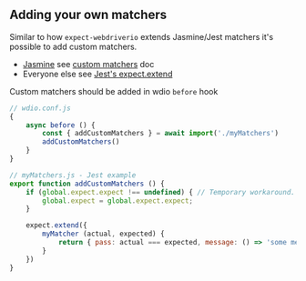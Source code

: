 ## Adding your own matchers

Similar to how `expect-webdriverio` extends Jasmine/Jest matchers it's possible to add custom matchers.

- [Jasmine](https://jasmine.github.io/) see [custom matchers](https://jasmine.github.io/tutorials/custom_matchers) doc
- Everyone else see [Jest's expect.extend](https://jestjs.io/docs/en/expect#expectextendmatchers)

Custom matchers should be added in wdio `before` hook

```js
// wdio.conf.js
{
    async before () {
        const { addCustomMatchers } = await import('./myMatchers')
        addCustomMatchers()
    }
}
```

```js
// myMatchers.js - Jest example
export function addCustomMatchers () {
    if (global.expect.expect !== undefined) { // Temporary workaround. See https://github.com/webdriverio/expect-webdriverio/issues/835
        global.expect = global.expect.expect;
    }

    expect.extend({
        myMatcher (actual, expected) {
            return { pass: actual === expected, message: () => 'some message' }
        }
    })
}
```
